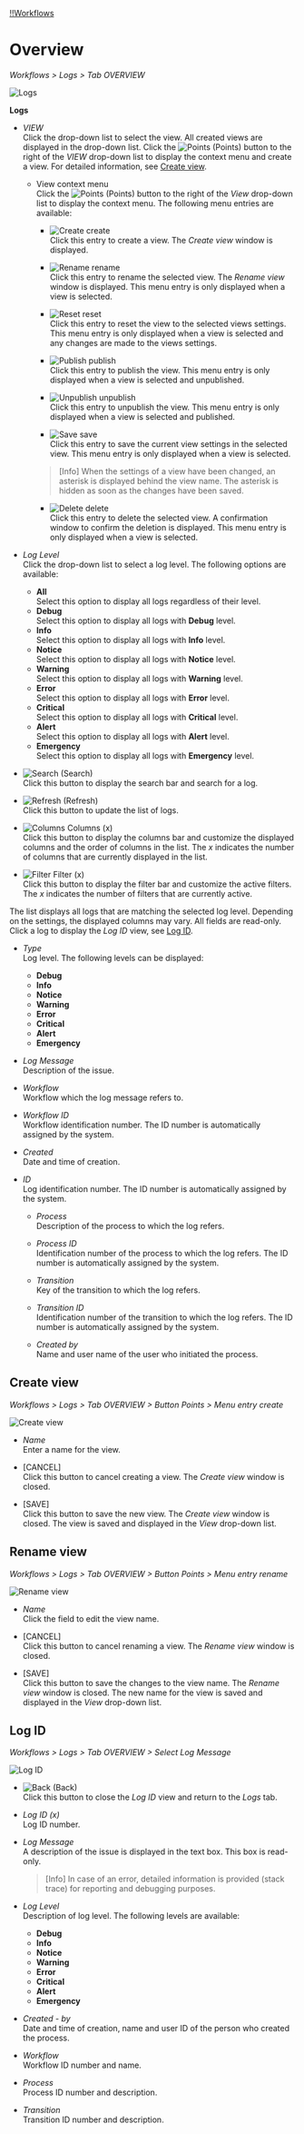 [!!Workflows](ActindoWorkFlow)

# Overview

*Workflows > Logs > Tab OVERVIEW*

![Logs](/Assets/Screenshots/ActindoWorkFlow/Logs/Logs.png "[Logs]")

**Logs**
- *VIEW*  
Click the drop-down list to select the view. All created views are displayed in the drop-down list. Click the ![Points](/Assets/Icons/Points01.png "[Points]") (Points) button to the right of the *VIEW* drop-down list to display the context menu and create a view. For detailed information, see [Create view](#create-view).

  - View context menu  
  Click the ![Points](/Assets/Icons/Points01.png "[Points]") (Points) button to the right of the *View* drop-down list to display the context menu. The following menu entries are available:

    - ![Create](/Assets/Icons/Plus06.png "[create]") create  
    Click this entry to create a view. The *Create view* window is displayed.

    - ![Rename](/Assets/Icons/Edit02.png "[Rename]") rename  
    Click this entry to rename the selected view. The *Rename view* window is displayed. This menu entry is only displayed when a view is selected.

    - ![Reset](/Assets/Icons/Reset.png "[Reset]") reset  
    Click this entry to reset the view to the selected views settings. This menu entry is only displayed when a view is selected and any changes are made to the views settings.

    - ![Publish](/Assets/Icons/Publish.png "[Publish]") publish  
    Click this entry to publish the view. This menu entry is only displayed when a view is selected and unpublished.

    - ![Unpublish](/Assets/Icons/Unpublish.png "[Unpublish]") unpublish  
    Click this entry to unpublish the view. This menu entry is only displayed when a view is selected and published.

    - ![Save](/Assets/Icons/Save.png "[Save]") save  
    Click this entry to save the current view settings in the selected view. This menu entry is only displayed when a view is selected.

     > [Info] When the settings of a view have been changed, an asterisk is displayed behind the view name. The asterisk is hidden as soon as the changes have been saved.

    - ![Delete](/Assets/Icons/Trash01.png "[Delete]") delete  
    Click this entry to delete the selected view. A confirmation window to confirm the deletion is displayed. This menu entry is only displayed when a view is selected.


- *Log Level*     
  Click the drop-down list to select a log level. The following options are available:  

    - **All**  
      Select this option to display all logs regardless of their level.
    - **Debug**  
      Select this option to display all logs with **Debug** level.
    - **Info**  
      Select this option to display all logs with **Info** level.
    - **Notice**  
      Select this option to display all logs with **Notice** level.
    - **Warning**  
      Select this option to display all logs with **Warning** level.
    - **Error**  
      Select this option to display all logs with **Error** level.
    - **Critical**  
      Select this option to display all logs with **Critical** level.
    - **Alert**  
      Select this option to display all logs with **Alert** level.
    - **Emergency**  
      Select this option to display all logs with **Emergency** level.


- ![Search](/Assets/Icons/Search.png "[Search]") (Search)   
  Click this button to display the search bar and search for a log.

- ![Refresh](/Assets/Icons/Refresh01.png "[Refresh]") (Refresh)    
  Click this button to update the list of logs.

- ![Columns](/Assets/Icons/Columns.png "[Columns]") Columns (x)    
  Click this button to display the columns bar and customize the displayed columns and the order of columns in the list. The *x* indicates the number of columns that are currently displayed in the list.

- ![Filter](/Assets/Icons/Filter.png "[Filter]") Filter (x)    
  Click this button to display the filter bar and customize the active filters. The *x* indicates the number of filters that are currently active.


The list displays all logs that are matching the selected log level. Depending on the settings, the displayed columns may vary. All fields are read-only. Click a log to display the *Log ID* view, see [Log ID](#Log-ID).


- *Type*  
  Log level. The following levels can be displayed:

  - **Debug**
  - **Info**
  - **Notice**
  - **Warning**
  - **Error**
  - **Critical**
  - **Alert**
  - **Emergency**


- *Log Message*   
  Description of the issue.

- *Workflow*   
  Workflow which the log message refers to.

- *Workflow ID*       
  Workflow identification number. The ID number is automatically assigned by the system.

- *Created*   
  Date and time of creation.

- *ID*   
  Log identification number. The ID number is automatically assigned by the system.

  - *Process*  
  Description of the process to which the log refers.

  - *Process ID*  
  Identification number of the process to which the log refers. The ID number is automatically assigned by the system.

  - *Transition*  
  Key of the transition to which the log refers.

  - *Transition ID*  
  Identification number of the transition to which the log refers. The ID number is automatically assigned by the system.

  - *Created by*  
  Name and user name of the user who initiated the process.



## Create view

*Workflows > Logs > Tab OVERVIEW > Button Points > Menu entry create*

![Create view](/Assets/Screenshots/ActindoWorkFlow/Workflows/CreateView.png "[Create view]")


- *Name*    
  Enter a name for the view.

- [CANCEL]   
  Click this button to cancel creating a view. The *Create view* window is closed.

- [SAVE]   
  Click this button to save the new view. The *Create view* window is closed. The view is saved and displayed in the *View* drop-down list.



## Rename view

*Workflows > Logs > Tab OVERVIEW > Button Points > Menu entry rename*

![Rename view](/Assets/Screenshots/ActindoWorkFlow/Workflows/RenameView.png "[Rename view]")


- *Name*   
  Click the field to edit the view name.

- [CANCEL]   
  Click this button to cancel renaming a view. The *Rename view* window is closed.

- [SAVE]   
  Click this button to save the changes to the view name. The *Rename view* window is closed. The new name for the view is saved and displayed in the *View* drop-down list.



## Log ID

*Workflows > Logs > Tab OVERVIEW > Select Log Message*

![Log ID](/Assets/Screenshots/ActindoWorkFlow/Processes/LogID.png "[Log ID]")

- ![Back](/Assets/Icons/Back02.png "[Back]") (Back)   
  Click this button to close the *Log ID* view and return to the *Logs* tab.

- *Log ID (x)*   
  Log ID number.

- *Log Message*    
  A description of the issue is displayed in the text box. This box is read-only.  

  > [Info] In case of an error, detailed information is provided (stack trace) for reporting and debugging purposes.

- *Log Level*    
Description of log level. The following levels are available:
  - **Debug**
  - **Info**
  - **Notice**
  - **Warning**
  - **Error**
  - **Critical**
  - **Alert**
  - **Emergency**


- *Created - by*    
  Date and time of creation, name and user ID of the person who created the process.

- *Workflow*    
  Workflow ID number and name.

- *Process*    
  Process ID number and description.

- *Transition*     
  Transition ID number and description.
